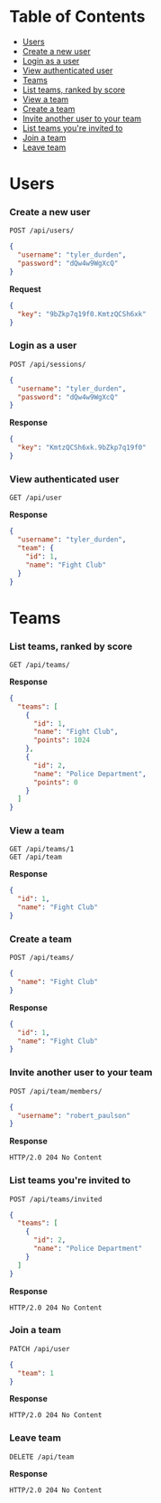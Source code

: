 # Table of Contents

- [Users](#users)
 - [Create a new user](#create-a-new-user)
 - [Login as a user](#login-as-a-user)
 - [View authenticated user](#view-authenticated-user)
- [Teams](#teams)
 - [List teams, ranked by score](#list-teams-ranked-by-score)
 - [View a team](#view-a-team)
 - [Create a team](#create-a-team)
 - [Invite another user to your team](#invite-another-user-to-your-team)
 - [List teams you're invited to](#list-teams-you-re-invited-to)
 - [Join a team](#join-team)
 - [Leave team](#leave-team)

# Users

### Create a new user

```http
POST /api/users/
```

```json
{
  "username": "tyler_durden",
  "password": "dQw4w9WgXcQ"
}
```

**Request**

```json
{
  "key": "9bZkp7q19f0.KmtzQCSh6xk"
}
```

### Login as a user

```http
POST /api/sessions/
```

```json
{
  "username": "tyler_durden",
  "password": "dQw4w9WgXcQ"
}
```

**Response**

```json
{
  "key": "KmtzQCSh6xk.9bZkp7q19f0"
}
```

### View authenticated user

```http
GET /api/user
```

**Response**

```json
{
  "username": "tyler_durden",
  "team": {
    "id": 1,
    "name": "Fight Club"
  }
}
```

# Teams

### List teams, ranked by score

```http
GET /api/teams/
```

**Response**

```json
{
  "teams": [
    {
      "id": 1,
      "name": "Fight Club",
      "points": 1024
    },
    {
      "id": 2,
      "name": "Police Department",
      "points": 0
    }
  ]
}
```

### View a team

```http
GET /api/teams/1
GET /api/team
```

**Response**

```json
{
  "id": 1,
  "name": "Fight Club"
}
```

### Create a team

```http
POST /api/teams/
```

```json
{
  "name": "Fight Club"
}
```

**Response**

```json
{
  "id": 1,
  "name": "Fight Club"
}
```

### Invite another user to your team

```http
POST /api/team/members/
```

```json
{
  "username": "robert_paulson"
}
```

**Response**

```http
HTTP/2.0 204 No Content
```

### List teams you're invited to

```http
POST /api/teams/invited
```

```json
{
  "teams": [
    {
      "id": 2,
      "name": "Police Department"
    }
  ]
}
```

**Response**

```http
HTTP/2.0 204 No Content
```

### Join a team

```http
PATCH /api/user
```

```json
{
  "team": 1
}
```

**Response**

```http
HTTP/2.0 204 No Content
```

### Leave team

```http
DELETE /api/team
```

**Response**

```http
HTTP/2.0 204 No Content
```
